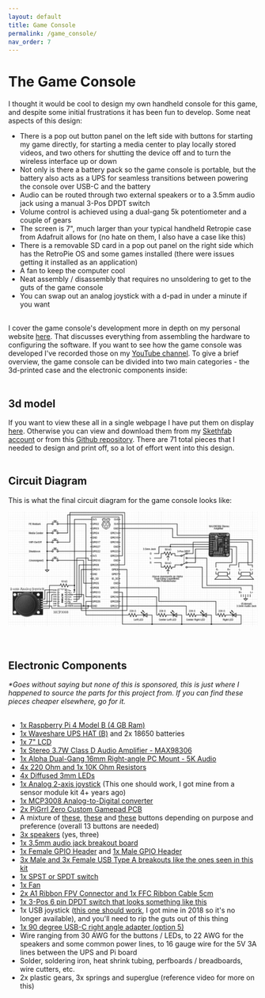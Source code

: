 ```yaml
---
layout: default
title: Game Console
permalink: /game_console/
nav_order: 7
--- 
```


<head>
  <link rel="stylesheet" type="text/css" href="/styles/embedded_videos_and_stls.css">
</head>

# The Game Console
I thought it would be cool to design my own handheld console for this game, and despite some initial frustrations it has been fun to develop. Some neat aspects of this design:<br>
- There is a pop out button panel on the left side with buttons for starting my game directly, for starting a media center to play locally stored videos, and two others for shutting the device off and to turn the wireless interface up or down
- Not only is there a battery pack so the game console is portable, but the battery also acts as a UPS for seamless transitions between powering the console over USB-C and the battery
- Audio can be routed through two external speakers or to a 3.5mm audio jack using a manual 3-Pos DPDT switch
- Volume control is achieved using a dual-gang 5k potentiometer and a couple of gears
- The screen is 7", much larger than your typical handheld Retropie case from Adafruit allows for (no hate on them, I also have a case like this)
- There is a removable SD card in a pop out panel on the right side which has the RetroPie OS and some games installed (there were issues getting it installed as an application)
- A fan to keep the computer cool
- Neat assembly / disassembly that requires no unsoldering to get to the guts of the game console
- You can swap out an analog joystick with a d-pad in under a minute if you want

<br>
I cover the game console's development more in depth on my personal website <a href="https://wesleykent.com/femoldark/gameconsole/" target="_blank" rel="noopener noreferrer">here</a>. That discusses everything from assembling the hardware to configuring the software. If you want to see how the game console was developed I've recorded those on my <a href="https://www.youtube.com/playlist?list=PLecUQNqdK8lTFV4D1MFUgDr6TgxQrbloh" target="_blank" rel="noopener noreferrer">YouTube channel</a>. To give a brief overview, the game console can be divided into two main categories - the 3d-printed case and the electronic components inside:
<br><br>

## 3d model
If you want to view these all in a single webpage I have put them on display <a href="https://wesleykent.com/femoldark/stls_for_download/" target="_blank" rel="noopener noreferrer">here</a>. Otherwise you can view and download them from my <a href="https://sketchfab.com/femoldark" target="_blank" rel="noopener noreferrer">Skethfab account</a> or from this <a href="https://github.com/fe-moldark/wesleykent-website/tree/gh-pages/assets/3d_files/FinalGameConsole" target="_blank" rel="noopener noreferrer">Github repository</a>. There are 71 total pieces that I needed to design and print off, so a lot of effort went into this design.
<br><br>

## Circuit Diagram
This is what the final circuit diagram for the game console looks like:<br>
<center>
  <img src="/assets/updated_circuitv2.png" alt="" width=1050><br>
</center>
<br><br>

## Electronic Components
_*Goes without saying but none of this is sponsored, this is just where I happened to source the parts for this project from. If you can find these pieces cheaper elsewhere, go for it._
<br><br>
- <a href="https://www.adafruit.com/product/4296" target="_blank" rel="noopener noreferrer">1x Raspberry Pi 4 Model B (4 GB Ram)</a>
- <a href="https://www.waveshare.com/wiki/UPS_HAT_(B)" target="_blank" rel="noopener noreferrer">1x Waveshare UPS HAT (B)</a> and 2x 18650 batteries
- <a href="https://www.waveshare.com/7inch-hdmi-lcd-c.htm" target="_blank" rel="noopener noreferrer">1x 7" LCD</a>
- <a href="https://www.adafruit.com/product/987" target="_blank" rel="noopener noreferrer">1x Stereo 3.7W Class D Audio Amplifier - MAX98306</a>
- <a href="https://www.adafruit.com/product/5284" target="_blank" rel="noopener noreferrer">1x Alpha Dual-Gang 16mm Right-angle PC Mount - 5K Audio</a>
- <a href="https://www.adafruit.com/?q=resistors&p=5&sort=BestMatch" target="_blank" rel="noopener noreferrer">4x 220 Ohm and 1x 10K Ohm Resistors</a>
- <a href="https://www.adafruit.com/product/4202" target="_blank" rel="noopener noreferrer">4x Diffused 3mm LEDs</a>
- <a href="https://www.amazon.com/DEVMO-Joystick-Breakout-Controller-Arduino/dp/B07R7736QH" target="_blank" rel="noopener noreferrer">1x Analog 2-axis joystick</a> (This one should work, I got mine from a sensor module kit 4+ years ago)
- <a href="https://www.adafruit.com/product/856" target="_blank" rel="noopener noreferrer">1x MCP3008 Analog-to-Digital converter</a>
- <a href="https://www.adafruit.com/product/2934" target="_blank" rel="noopener noreferrer">2x PiGrrl Zero Custom Gamepad PCB</a>
- A mixture of <a href="https://www.adafruit.com/product/367" target="_blank" rel="noopener noreferrer">these</a>, <a href="https://www.adafruit.com/product/3101" target="_blank" rel="noopener noreferrer">these</a> and <a href="https://www.adafruit.com/product/4183" target="_blank" rel="noopener noreferrer">these</a> buttons depending on purpose and preference (overall 13 buttons are needed)
- <a href="https://www.aliexpress.us/item/3256803509242744.html" target="_blank" rel="noopener noreferrer">3x speakers</a> (yes, three)
- <a href="https://www.adafruit.com/product/1699" target="_blank" rel="noopener noreferrer">1x 3.5mm audio jack breakout board</a>
- <a href="https://www.adafruit.com/product/2222" target="_blank" rel="noopener noreferrer">1x Female GPIO Header</a> and <a href="https://www.adafruit.com/product/2822" target="_blank" rel="noopener noreferrer">1x Male GPIO Header</a>
- <a href="https://www.amazon.com/Teansic-Connector-Vertical-Charging-Product/dp/B09NKDQ1RL" target="_blank" rel="noopener noreferrer">3x Male and 3x Female USB Type A breakouts like the ones seen in this kit</a>
- <a href="https://www.adafruit.com/product/805" target="_blank" rel="noopener noreferrer">1x SPST or SPDT switch</a>
- <a href="https://www.aliexpress.us/item/3256801995101691.html" target="_blank" rel="noopener noreferrer">1x Fan</a>
- <a href="https://www.aliexpress.us/item/2255799828239708.html" target="_blank" rel="noopener noreferrer">2x A1 Ribbon FPV Connector and 1x FFC Ribbon Cable 5cm</a>
- <a href="https://raw.githubusercontent.com/fe-moldark/wesleykent-website/gh-pages/assets/circuit_diagram/DPDT_switch.png" target="_blank" rel="noopener noreferrer">1x 3-Pos 6 pin DPDT switch that looks something like this</a>
- 1x USB joystick (<a href="https://www.amazon.com/Rii-GP100-Controller-Raspberry-Windows/dp/B073Z9MKKH" target="_blank" rel="noopener noreferrer">this one should work</a>, I got mine in 2018 so it's no longer available), and you'll need to rip the guts out of this thing
- <a href="https://www.aliexpress.us/item/3256803023093138.html" target="_blank" rel="noopener noreferrer">1x 90 degree USB-C right angle adapter (option 5)</a>
- Wire ranging from 30 AWG for the buttons / LEDs, to 22 AWG for the speakers and some common power lines, to 16 gauge wire for the 5V 3A lines between the UPS and Pi board
- Solder, soldering iron, heat shrink tubing, perfboards / breadboards, wire cutters, etc.
- 2x plastic gears, 3x springs and superglue (reference video for more on this)
<br><br><br><br><br><br><br><br><br><br><br><br><br><br><br><br>
